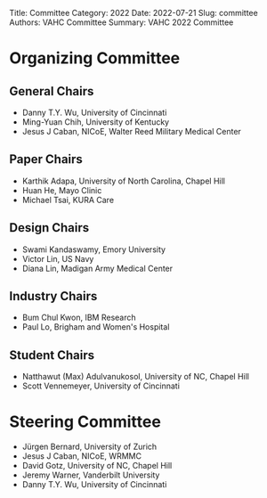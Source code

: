Title: Committee
Category: 2022
Date: 2022-07-21
Slug: committee
Authors: VAHC Committee
Summary: VAHC 2022 Committee


Organizing Committee
====================

General Chairs
--------------

- Danny T.Y. Wu, University of Cincinnati
- Ming-Yuan Chih,	University of Kentucky
- Jesus J Caban, NICoE, Walter Reed Military Medical Center


Paper Chairs
------------

- Karthik Adapa, University of North Carolina, Chapel Hill
- Huan He, Mayo Clinic
- Michael Tsai, KURA Care


Design Chairs
-------------

- Swami Kandaswamy, Emory University
- Victor Lin, US Navy
- Diana Lin, Madigan Army Medical Center


Industry Chairs
---------------

- Bum Chul Kwon, IBM Research
- Paul Lo, Brigham and Women's Hospital


Student Chairs
--------------

- Natthawut	(Max) Adulvanukosol, University of NC, Chapel Hill
- Scott Vennemeyer, University of Cincinnati


Steering Committee
==================

- Jürgen Bernard, University of Zurich
- Jesus J Caban, NICoE, WRMMC
- David Gotz, University of NC, Chapel Hill
- Jeremy Warner, Vanderbilt University
- Danny T.Y. Wu, University of Cincinnati
